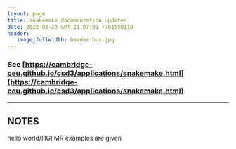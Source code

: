 ```yaml
---
layout: page
title: snakemake documentation updated
date: 2022-03-23 GMT 21:07:01 +761598118
header:
   image_fullwidth: header-bus.jpg
---
```


### See [https://cambridge-ceu.github.io/csd3/applications/snakemake.html](https://cambridge-ceu.github.io/csd3/applications/snakemake.html)

<!--more-->

---

## NOTES

hello world/HGI MR examples are given
